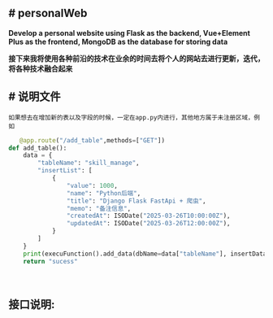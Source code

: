 ## \# personalWeb

**Develop a personal website using Flask as the backend, Vue+Element Plus as the frontend, MongoDB as the database for storing data**

**接下来我将使用各种前沿的技术在业余的时间去将个人的网站去进行更新，迭代，将各种技术融合起来**

## \# 说明文件

    如果想去在增加新的表以及字段的时候，一定在app.py内进行，其他地方属于未注册区域，例如

```python
   @app.route("/add_table",methods=["GET"])
def add_table():
    data = {
        "tableName": "skill_manage",
        "insertList": [
            {
                "value": 1000,
                "name": "Python后端",
                "title": "Django Flask FastApi + 爬虫",
                "memo": "备注信息",
                "createdAt": ISODate("2025-03-26T10:00:00Z"),
                "updatedAt": ISODate("2025-03-26T12:00:00Z"),
            }
        ]
    }
    print(execuFunction().add_data(dbName=data["tableName"], insertData=data["insertList"]))
    return "sucess"
```

​    

## 接口说明:
